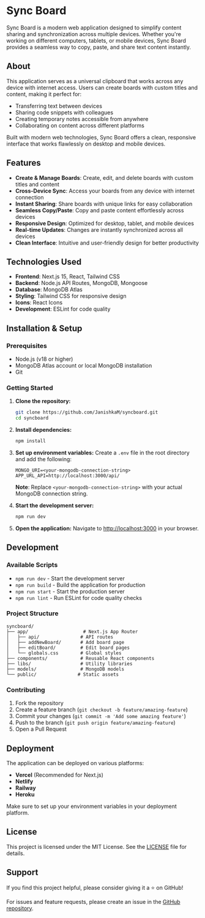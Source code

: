 # Sync Board

Sync Board is a modern web application designed to simplify content sharing and synchronization across multiple devices. Whether you're working on different computers, tablets, or mobile devices, Sync Board provides a seamless way to copy, paste, and share text content instantly.

## About

This application serves as a universal clipboard that works across any device with internet access. Users can create boards with custom titles and content, making it perfect for:
- Transferring text between devices
- Sharing code snippets with colleagues
- Creating temporary notes accessible from anywhere
- Collaborating on content across different platforms

Built with modern web technologies, Sync Board offers a clean, responsive interface that works flawlessly on desktop and mobile devices.

## Features

- **Create & Manage Boards**: Create, edit, and delete boards with custom titles and content
- **Cross-Device Sync**: Access your boards from any device with internet connection
- **Instant Sharing**: Share boards with unique links for easy collaboration
- **Seamless Copy/Paste**: Copy and paste content effortlessly across devices
- **Responsive Design**: Optimized for desktop, tablet, and mobile devices
- **Real-time Updates**: Changes are instantly synchronized across all devices
- **Clean Interface**: Intuitive and user-friendly design for better productivity

## Technologies Used

- **Frontend**: Next.js 15, React, Tailwind CSS
- **Backend**: Node.js API Routes, MongoDB, Mongoose
- **Database**: MongoDB Atlas
- **Styling**: Tailwind CSS for responsive design
- **Icons**: React Icons
- **Development**: ESLint for code quality

## Installation & Setup

### Prerequisites
- Node.js (v18 or higher)
- MongoDB Atlas account or local MongoDB installation
- Git

### Getting Started

1. **Clone the repository:**
   ```bash
   git clone https://github.com/JanishkaM/syncboard.git
   cd syncboard
   ```

2. **Install dependencies:**
   ```bash
   npm install
   ```

3. **Set up environment variables:**
   Create a `.env` file in the root directory and add the following:
   ```env
   MONGO_URI=<your-mongodb-connection-string>
   APP_URL_API=http://localhost:3000/api/
   ```
   
   **Note**: Replace `<your-mongodb-connection-string>` with your actual MongoDB connection string.

4. **Start the development server:**
   ```bash
   npm run dev
   ```

5. **Open the application:**
   Navigate to [http://localhost:3000](http://localhost:3000) in your browser.

## Development

### Available Scripts

- `npm run dev` - Start the development server
- `npm run build` - Build the application for production
- `npm run start` - Start the production server
- `npm run lint` - Run ESLint for code quality checks

### Project Structure

```
syncboard/
├── app/                    # Next.js App Router
│   ├── api/               # API routes
│   ├── addNewBoard/       # Add board page
│   ├── editBoard/         # Edit board pages
│   └── globals.css        # Global styles
├── components/            # Reusable React components
├── libs/                  # Utility libraries
├── models/                # MongoDB models
└── public/               # Static assets
```

### Contributing

1. Fork the repository
2. Create a feature branch (`git checkout -b feature/amazing-feature`)
3. Commit your changes (`git commit -m 'Add some amazing feature'`)
4. Push to the branch (`git push origin feature/amazing-feature`)
5. Open a Pull Request

## Deployment

The application can be deployed on various platforms:

- **Vercel** (Recommended for Next.js)
- **Netlify**
- **Railway**
- **Heroku**

Make sure to set up your environment variables in your deployment platform.

## License

This project is licensed under the MIT License. See the [LICENSE](LICENSE) file for details.

## Support

If you find this project helpful, please consider giving it a ⭐ on GitHub!

For issues and feature requests, please create an issue in the [GitHub repository](https://github.com/JanishkaM/syncboard/issues).